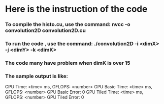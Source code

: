 # Here is the instruction of the code

### To compile the histo.cu, use the command: nvcc -o convolution2D convolution2D.cu

### To run the code , use the command: ./convolution2D -i \<dimX> -j \<dimY> -k \<dimK>

### The code many have problem when dimK is over 15

### The sample output is like:

CPU Time: \<time> ms, GFLOPS: \<number>
GPU Basic Time: \<time> ms, GFLOPS: \<number>
GPU Basic Error: 0
GPU Tiled Time: \<time> ms, GFLOPS: \<number>
GPU Tiled Error: 0